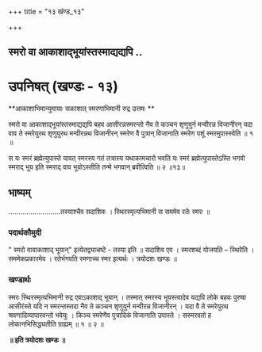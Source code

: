 +++
title = "१३ खंण्ड_१३"

+++


## स्मरो वा आकाशाद्भूयांस्तस्माद्यद्यपि ..

# **उपनिषत् (खण्डः - १३)**

**आकाशाभिमान्युमायाः सकाशात् स्मरणाभिमानी रुद्र उत्तमः **

स्मरो वा आकाशाद्भूयांस्तस्माद्यद्यपि बहव आसीरन्नस्मरन्तो नैव ते कञ्चन शृणुयुर्न मन्वीरन्न विजानीरन् यदा वाव ते स्मरेयुरथ शृणुयुरथ मन्वीरन्नथ विजानीरन् स्मरेण वै पुत्रान् विजानाति स्मरेण पशूं स्मरमुपास्स्वेति ॥ १ ॥

स यः स्मरं ब्रह्मेत्युपास्ते यावत् स्मरस्य गतं तत्रास्य यथाकामचारो भवति यः स्मरं ब्रह्मेत्युपास्तेऽस्ति भगवो स्मराद् भूय इति स्मराद् वाव भूयोऽस्तीति तन्मे भगवान् ब्रवीत्विति ॥ २ ॥१३॥

## **भाष्यम्**

..........................तस्याश्चैव सदाशिवः । स्थिरस्मृत्यभिमानी स सममेव रतेः स्मरः ॥

### पदार्थकौमुदी

" स्मरो वावाकाशाद् भूयान्" इत्येतद्व्याचष्टे - तस्या इति ॥ सदाशिव एव । स्मरशब्दं योजयति – स्थिरेति । सममेकप्रकारमेव । रतेर्भगवति रमणाच्च स्मर इत्यर्थः । त्रयोदशः खण्डः ॥

### **खण्डार्थः**

स्मरः स्थिरस्मृत्यभिमानी रुद्र एवाऽकाशाद् भूयान् । तस्मात् स्मरस्य भूयस्त्वादेव यद्यपि लोके बहवः पुरुषा आसीरंस्ते यदि न स्मरन्तस्तदा नैव ते कञ्चन शृणुयुर्न मन्वीरन्न विजानीरन् । यदा वै ते स्मरेयुरथ श्रवणादिव्यापारवन्तो भवेयुः । किञ्च स्मरेणैव पुत्रादिकं विजानाति उपास्ते । सस्मरवतो ह लोकानभिसिद्ध्यतीति ग्राह्यम् ॥ १ ॥ २ ॥

**॥ इति त्रयोदशः खण्डः ॥**

